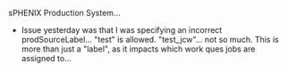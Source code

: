 sPHENIX Production System...
- Issue yesterday was that I was specifying an incorrect prodSourceLabel... "test" is allowed.  "test_jcw"... not so much.  This is more than just a "label", as it impacts which work ques jobs are assigned to...